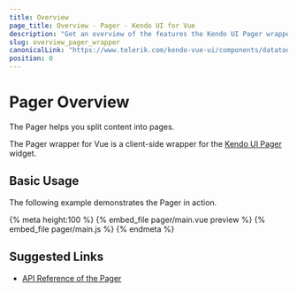 ```yaml
---
title: Overview
page_title: Overview - Pager - Kendo UI for Vue
description: "Get an overview of the features the Kendo UI Pager wrapper for Vue delivers and use the component in Vue projects."
slug: overview_pager_wrapper
canonicalLink: "https://www.telerik.com/kendo-vue-ui/components/datatools/pager"
position: 0
---
```


<div><WrapperBanner link="/kendo-vue-ui/components/datatools/pager"></WrapperBanner></div>    

# Pager Overview

The Pager helps you split content into pages.

The Pager wrapper for Vue is a client-side wrapper for the [Kendo UI Pager](https://docs.telerik.com/kendo-ui/api/javascript/ui/pager) widget.

<div data-component="StartFreeTrialSection"></div>

## Basic Usage

The following example demonstrates the Pager in action.

{% meta height:100 %}
{% embed_file pager/main.vue preview %}
{% embed_file pager/main.js %}
{% endmeta %}

## Suggested Links

* [API Reference of the Pager](https://docs.telerik.com/kendo-ui/api/javascript/ui/pager)
